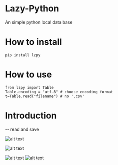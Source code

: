 # Lazy-Python
An simple python local data base

# How to install

```
pip install lzpy
```

# How to use

```
from lzpy import Table
Table.encoding = "utf-8" # choose encoding format
t=Table.read("filename") # no '.csv'
```

# Introduction

-- read and save

![alt text](https://raw.githubusercontent.com/moenova/Lazy-Python/master/imgs/read.jpg)

![alt text](https://raw.githubusercontent.com/moenova/Lazy-Python/master/imgs/save.jpg)


![alt text](https://raw.githubusercontent.com/moenova/Lazy-Python/master/imgs/code_of_visualize.jpg)
![alt text](https://raw.githubusercontent.com/moenova/Lazy-Python/master/imgs/visualize.png)

